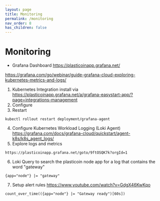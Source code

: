 ```yaml
---
layout: page
title: Monitoring
permalink: /monitoring
nav_order: 8
has_children: false
---
```


Monitoring
====================

- Grafana Dashboard https://plasticoinapp.grafana.net/


https://grafana.com/go/webinar/guide-grafana-cloud-exploring-kubernetes-metrics-and-logs/ 


1. Kubernetes Integration install via https://plasticoinapp.grafana.net/a/grafana-easystart-app/?page=integrations-management 
2. Configure 
3. Restart
```
kubectl rollout restart deployment/grafana-agent
```
4. Configure Kubernetes Workload Logging (Loki Agent)
https://grafana.com/docs/grafana-cloud/quickstart/agent-k8s/k8s_agent_logs/
5. Explore logs and metrics
```
https://plasticoinapp.grafana.net/goto/9ftOSQK7k?orgId=1 
```
6. Loki Query to search the plasticoin node app for a log that contains the word "gateway"
```
{app="node"} |= "gateway"
```
7. Setup alert rules
https://www.youtube.com/watch?v=GdgX46KwKqo 
```
count_over_time(({app="node"} |= "Gateway ready")[60s])
```
